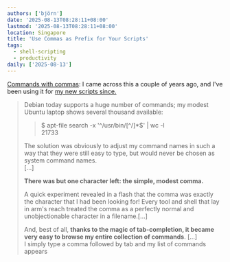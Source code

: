 ```yaml
---
authors: ['björn']
date: '2025-08-13T08:28:11+08:00'
lastmod: '2025-08-13T08:28:11+08:00'
location: Singapore
title: 'Use Commas as Prefix for Your Scripts'
tags:
  - shell-scripting
  - productivity
daily: ['2025-08-13']
---
```

[Commands with commas](https://rhodesmill.org/brandon/2009/commands-with-comma/): I came across this a couple of years ago, and I've been using it for [my new scripts since.](https://github.com/gaqzi/conf/tree/master/bin)

> Debian today supports a huge number of commands; my modest Ubuntu laptop shows several thousand available:
>
>>  $ apt-file search -x '^/usr/bin/[^/]*$' | wc -l  
>> 21733
> 
> The solution was obviously to adjust my command names in such a way that they were still easy to type, but would never be chosen as system command names.  
> […]
>
> **There was but one character left: the simple, modest comma.**
> 
> A quick experiment revealed in a flash that the comma was exactly the character that I had been looking for! Every tool and shell that lay in arm's reach treated the comma as a perfectly normal and unobjectionable character in a filename.[…]
> 
> And, best of all, **thanks to the magic of tab-completion, it became very easy to browse my entire collection of commands**. […]  
> I simply type a comma followed by tab and my list of commands appears


